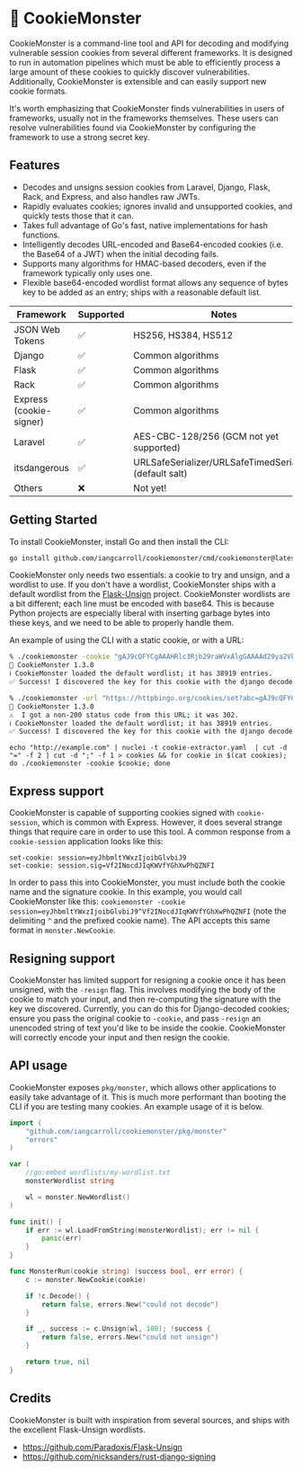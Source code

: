 # :cookie: CookieMonster
CookieMonster is a command-line tool and API for decoding and modifying vulnerable session cookies from several different frameworks. It is designed to run in automation pipelines which must be able to efficiently process a large amount of these cookies to quickly discover vulnerabilities. Additionally, CookieMonster is extensible and can easily support new cookie formats.

It's worth emphasizing that CookieMonster finds vulnerabilities in users of frameworks, usually not in the frameworks themselves. These users can resolve vulnerabilities found via CookieMonster by configuring the framework to use a strong secret key.

## Features
* Decodes and unsigns session cookies from Laravel, Django, Flask, Rack, and Express, and also handles raw JWTs.
* Rapidly evaluates cookies; ignores invalid and unsupported cookies, and quickly tests those that it can.
* Takes full advantage of Go's fast, native implementations for hash functions.
* Intelligently decodes URL-encoded and Base64-encoded cookies (i.e. the Base64 of a JWT) when the initial decoding fails.
* Supports many algorithms for HMAC-based decoders, even if the framework typically only uses one.
* Flexible base64-encoded wordlist format allows any sequence of bytes key to be added as an entry; ships with a reasonable default list.

| Framework               | Supported | Notes                                                    |
|-------------------------|-----------|----------------------------------------------------------|
| JSON Web Tokens         | ✅         | HS256, HS384, HS512                                     |
| Django                  | ✅         | Common algorithms                                       |
| Flask                   | ✅         | Common algorithms                                       |
| Rack                    | ✅         | Common algorithms                                       |
| Express (cookie-signer) | ✅         | Common algorithms                                       |
| Laravel                 | ✅         | AES-CBC-128/256 (GCM not yet supported)                 |
| itsdangerous            | ✅         | URLSafeSerializer/URLSafeTimedSerializer (default salt) |
| Others                  | ❌         | Not yet!                                                |

## Getting Started
To install CookieMonster, install Go and then install the CLI:

```bash
go install github.com/iangcarroll/cookiemonster/cmd/cookiemonster@latest
```

CookieMonster only needs two essentials: a cookie to try and unsign, and a wordlist to use. If you don't have a wordlist, CookieMonster ships with a default wordlist from the [Flask-Unsign](https://github.com/Paradoxis/Flask-Unsign) project. CookieMonster wordlists are a bit different; each line must be encoded with base64. This is because Python projects are especially liberal with inserting garbage bytes into these keys, and we need to be able to properly handle them.

An example of using the CLI with a static cookie, or with a URL:

```bash
% ./cookiemonster -cookie "gAJ9cQFYCgAAAHRlc3Rjb29raWVxAlgGAAAAd29ya2VkcQNzLg:1mgnkC:z5yDxzI06qYVAU3bkLaWYpADT4I"
🍪 CookieMonster 1.3.0
ℹ️ CookieMonster loaded the default wordlist; it has 38919 entries.
✅ Success! I discovered the key for this cookie with the django decoder; it is "changeme".

% ./cookiemonster -url "https://httpbingo.org/cookies/set?abc=gAJ9cQFYCgAAAHRlc3Rjb29raWVxAlgGAAAAd29ya2VkcQNzLg:1mgnkC:z5yDxzI06qYVAU3bkLaWYpADT4I"
🍪 CookieMonster 1.3.0
⚠️  I got a non-200 status code from this URL; it was 302.
ℹ️ CookieMonster loaded the default wordlist; it has 38919 entries.
✅ Success! I discovered the key for this cookie with the django decoder; it is "changeme".
```

```
echo "http://example.com" | nuclei -t cookie-extractor.yaml  | cut -d "=" -f 2 | cut -d ";" -f 1 > cookies && for cookie in $(cat cookies); do ./cookiemonster -cookie $cookie; done
```

## Express support
CookieMonster is capable of supporting cookies signed with `cookie-session`, which is common with Express. However, it does several strange things that require care in order to use this tool. A common response from a `cookie-session` application looks like this:

```http
set-cookie: session=eyJhbmltYWxzIjoibGlvbiJ9
set-cookie: session.sig=Vf2INocdJIqKWVfYGhXwPhQZNFI
```

In order to pass this into CookieMonster, you must include both the cookie name and the signature cookie. In this example, you would call CookieMonster like this: `cookiemonster -cookie session=eyJhbmltYWxzIjoibGlvbiJ9^Vf2INocdJIqKWVfYGhXwPhQZNFI` (note the delimiting `^` and the prefixed cookie name). The API accepts this same format in `monster.NewCookie`.

## Resigning support
CookieMonster has limited support for resigning a cookie once it has been unsigned, with the `-resign` flag. This involves modifying the body of the cookie to match your input, and then re-computing the signature with the key we discovered. Currently, you can do this for Django-decoded cookies; ensure you pass the original cookie to `-cookie`, and pass `-resign` an unencoded string of text you'd like to be inside the cookie. CookieMonster will correctly encode your input and then resign the cookie.

## API usage
CookieMonster exposes `pkg/monster`, which allows other applications to easily take advantage of it. This is much more performant than booting the CLI if you are testing many cookies. An example usage of it is below.

```go
import (
    "github.com/iangcarroll/cookiemonster/pkg/monster"
    "errors"
)

var (
	//go:embed wordlists/my-wordlist.txt
	monsterWordlist string

	wl = monster.NewWordlist()
)

func init() {
	if err := wl.LoadFromString(monsterWordlist); err != nil {
        panic(err)
    }
}

func MonsterRun(cookie string) (success bool, err error) {
	c := monster.NewCookie(cookie)

	if !c.Decode() {
		return false, errors.New("could not decode")
	}

	if _, success := c.Unsign(wl, 100); !success {
		return false, errors.New("could not unsign")
	}

	return true, nil
}
```


## Credits
CookieMonster is built with inspiration from several sources, and ships with the excellent Flask-Unsign wordlists.

* https://github.com/Paradoxis/Flask-Unsign
* https://github.com/nicksanders/rust-django-signing
